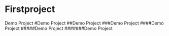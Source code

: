 # Firstproject
Demo Project
#Demo Project
##Demo Project
###Demo Project
####Demo Project
#####Demo Project
#######Demo Project
